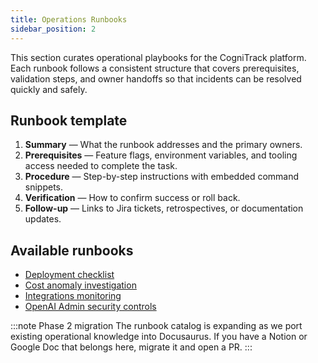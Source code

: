 ```yaml
---
title: Operations Runbooks
sidebar_position: 2
---
```


This section curates operational playbooks for the CogniTrack platform. Each runbook follows a consistent structure that covers prerequisites, validation steps, and owner handoffs so that incidents can be resolved quickly and safely.

## Runbook template

1. **Summary** — What the runbook addresses and the primary owners.
2. **Prerequisites** — Feature flags, environment variables, and tooling access needed to complete the task.
3. **Procedure** — Step-by-step instructions with embedded command snippets.
4. **Verification** — How to confirm success or roll back.
5. **Follow-up** — Links to Jira tickets, retrospectives, or documentation updates.

## Available runbooks

- [Deployment checklist](deployment-checklist.md)
- [Cost anomaly investigation](cost-anomaly-investigation.md)
- [Integrations monitoring](integrations-monitoring.md)
- [OpenAI Admin security controls](security/openai-admin-security-controls.md)

:::note Phase 2 migration
The runbook catalog is expanding as we port existing operational knowledge into Docusaurus. If you have a Notion or Google Doc that belongs here, migrate it and open a PR.
:::
